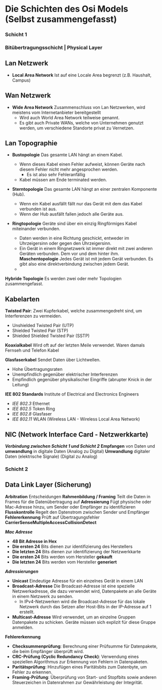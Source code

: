 # Die Schichten des Osi Models (Selbst zusammengefasst)

### Schicht 1
### Bitübertragungsschicht | Physical Layer

## Lan Netzwerk
- **Local Area Network** Ist auf eine Locale Area begrenzt (z.B. Haushalt, Campus)
## Wan Netzwerk
- **Wide Area Network** Zusammenschluss von Lan Netzwerken, wird meistens vom Internetanbieter bereitgestellt 
    - Wird auch World Area Network teilweise genannt.
    - Es gibt auch Private WANs, welche von Unternehmen genutzt werden, um verschiedene Standorte privat zu Vernetzen.

## Lan Topographie
- **Bustopologie** Das gesamte LAN hängt an einem Kabel.
  - Wenn dieses Kabel einen Fehler aufweist, können Geräte nach diesem Fehler nicht mehr angesprochen werden.
    - Es ist also sehr Fehleranfällig
  - Kabel müssen am Ende terminated werden.

- **Sterntopologie** Das gesamte LAN hängt an einer zentralen Komponente (Hub).
  - Wenn ein Kabel ausfällt fällt nur das Gerät mit dem das Kabel verbunden ist aus.
  - Wenn der Hub ausfällt fallen jedoch alle Geräte aus.

- **Ringtopologie** Geräte sind über ein einzig Ringförmiges Kabel miteinander verbunden.
  - Daten werden in eine Richtung geschickt, entweder im Uhrzeigersinn oder gegen den Uhrzeigersinn.
  - Ein Gerät in einem Ringnetzwerk ist immer direkt mit zwei anderen Geräten verbunden. Dem vor und dem hinter ihm.
**Maschentopologie** Jedes Gerät ist mit jedem Gerät verbunden. Es gibt also eine direktverbindung zwischen jedem Gerät.
  - 
**Hybride Topologie** Es werden zwei oder mehr Topologien zusammengefasst.

## Kabelarten
**Twisted Pair**: Zwei Kupferkabel, welche zusammengedreht sind, um Interferenzen zu vermeiden.
  - Unshielded Twisted Pair (UTP)
  - Shielded Twisted Pair (STP)
  - Shielded Shielded Twisted Pair (SSTP)

**Koaxialkabel** Wird oft auf der letzten Meile verwendet. Waren damals Fernseh und Telefon Kabel

**Glasfaserkabel** Sendet Daten über Lichtwellen.
 - Hohe Übertragungsraten 
 - Unempfindlich gegenüber elektrischer Interferenzen
 - Empfindlich gegenüber physikalischer Eingriffe (abrupter Knick in der Leitung)

**IEE 802 Standards** Institute of Electrical and Electronics Engineers
  - *IEE 802.3* Ethernet
  - *IEE 802.5* Token Ring
  - *IEE 802.8* Glasfaser 
  - *IEE 802.11* WLAN (Wireless LAN - Wireless Local Area Network)

## NIC (Network Interface Card - Netzwerkkarte)
***Verbindung zwischen Schicht 1 und Schicht 2***
**Empfangen** von Daten und **umwandlung** in digitale Daten (Analog zu Digital)
**Umwandlung** digitaler Daten (elektrische Signale) (Digital zu Analog)

### Schicht 2
## Data Link Layer (Sicherung)
**Arbitration** Entscheidungen
**Rahmenbildung / Framing** Teilt die Daten in Frames für die Datenübertragung auf
**Adressierung** Fügt physische oder Mac-Adresse hinzu, um Sender oder Empfänger zu identifizieren
**Flusskontrolle** Regelt den Datenstrom zwischen Sender und Empfänger
**Fehlererkennung** Prüft auf Übertragungsfehler
**CarrierSenseMultipleAccessCollisionDetect**

***Mac Adresse***
  - **48 Bit Adresse in Hex**
  - **Die ersten 24** Bits dienen zur identifizierung des Herstellers
  - **Die letzten 24** Bits dienen zur identifizierung der Netzwerkkarte
  - **Die ersten 24** Bits werden vom Hersteller **gekauft**
  - **Die letzten 24** Bits werden vom Hersteller **generiert**

***Adressierungen***
  - **Unicast** Eindeutige Adresse für ein einzelnes Gerät in einem LAN
  - **Broadcast-Adresse** Die Broadcast-Adresse ist eine spezielle Netzwerkadresse, die dazu verwendet wird, Datenpakete an alle Geräte in einem Netzwerk zu senden.
    - In IPv4-Netzwerken wird die Broadcast-Adresse für das lokale Netzwerk durch das Setzen aller Host-Bits in der IP-Adresse auf 1 erstellt. 
  - **Multicast-Adresse** Wird verwendet, um an einzelne Gruppen Datenpakete zu schicken. Geräte müssen sich explizit für diese Gruppe anmelden.

**Fehlererkennung**
- **Checksummenprüfung**: Berechnung einer Prüfsumme für Datenpakete, die beim Empfänger überprüft wird.
- **CRC-Prüfung (Cyclic Redundancy Check)**: Verwendung eines speziellen Algorithmus zur Erkennung von Fehlern in Datenpaketen.
- **Paritätsprüfung**: Hinzufügen eines Paritätsbits zum Datenbyte, um Fehler zu erkennen.
- **Framing-Prüfung**: Überprüfung von Start- und Stopfbits sowie anderen Steuerzeichen in Datenrahmen zur Gewährleistung der Integrität.
